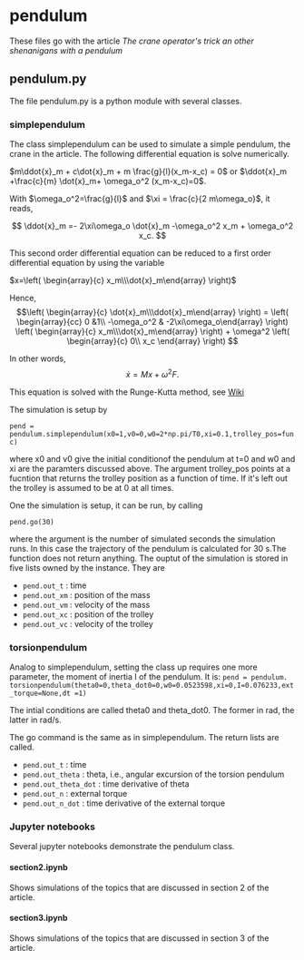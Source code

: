 # pendulum

These files go with the article *The crane operator's trick an other shenanigans with a pendulum*

## pendulum.py
The file pendulum.py is a python module with several classes.

### simplependulum
The class simplependulum can be used to simulate a simple pendulum, the crane in the article.
The following differential equation is solve numerically.


$m\ddot{x}_m + c\dot{x}_m + m \frac{g}{l}(x_m-x_c) = 0$ or  $\ddot{x}_m +\frac{c}{m} \dot{x}_m+ \omega_o^2 (x_m-x_c)=0$.

With  $\omega_o^2=\frac{g}{l}$ and $\xi = \frac{c}{2 m\omega_o}$, it reads,

$$
\ddot{x}_m =- 2\xi\omega_o \dot{x}_m -\omega_o^2 x_m + \omega_o^2 x_c.
$$

This second order differential equation can be reduced to a first order differential equation by using the variable

$x=\left( \begin{array}{c} x_m\\\dot{x}_m\end{array} \right)$

Hence,
$$\left( \begin{array}{c} \dot{x}_m\\\ddot{x}_m\end{array} \right) = 
\left( \begin{array}{cc} 0 &1\\ -\omega_o^2 & -2\xi\omega_o\end{array} \right) 
\left( \begin{array}{c} x_m\\\dot{x}_m\end{array} \right) + 
\omega^2 \left( \begin{array}{c} 0\\ x_c \end{array} \right) $$

In other words,
$$
\dot{x} =M x + \omega^2 F.
$$

This equation is solved with the Runge-Kutta method, see [Wiki](https://en.wikipedia.org/wiki/Runge%E2%80%93Kutta_methods)


The simulation is setup by

`pend = pendulum.simplependulum(x0=1,v0=0,w0=2*np.pi/T0,xi=0.1,trolley_pos=func)`

where x0 and v0 give the initial conditionof the pendulum at t=0 and w0 and xi are the paramters discussed above. The argument trolley_pos points at a fucntion that returns the trolley position as a function of time. If it's left out the trolley is assumed to be at 0 at all times.


One the simulation is setup, it can be run, by calling

`pend.go(30)`

where the argument is the number of simulated seconds the simulation runs. In this case the trajectory of the pendulum is calculated for 30 s.The function does not return anything. The ouptut of the simulation is stored in five lists owned by the instance. They are

- `pend.out_t`    : time
- `pend.out_xm`   : position of the mass
- `pend.out_vm`   : velocity of the mass
- `pend.out_xc`   : position of the trolley
- `pend.out_vc`   : velocity of the trolley

### torsionpendulum

Analog to simplependulum, setting the class up requires one more parameter, the moment of inertia I of the pendulum. It is:
`pend = pendulum. torsionpendulum(theta0=0,theta_dot0=0,w0=0.0523598,xi=0,I=0.076233,ext_torque=None,dt =1)`

The intial conditions are called theta0 and theta_dot0. The former in rad, the latter in rad/s.

The go command is the same as in simplependulum. The return lists are called.

- `pend.out_t`         : time
- `pend.out_theta`     : theta, i.e., angular excursion of the torsion pendulum
- `pend.out_theta_dot` : time derivative of theta
- `pend.out_n`         : external torque
- `pend.out_n_dot`     : time derivative of the external torque




### Jupyter notebooks

Several jupyter notebooks demonstrate the pendulum class.


#### section2.ipynb
Shows simulations of the topics that are discussed in section 2 of the article.


#### section3.ipynb
Shows simulations of the topics that are discussed in section 3 of the article.